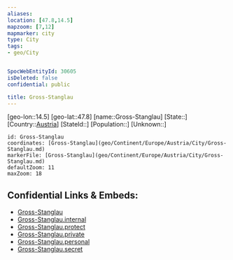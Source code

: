 ```yaml
---
aliases: 
location: [47.8,14.5]
mapzoom: [7,12] 
mapmarker: city 
type: City
tags:
- geo/City


SpocWebEntityId: 30605
isDeleted: false
confidential: public

title: Gross-Stanglau
---
```

[geo-lon::14.5]
[geo-lat::47.8]
[name::Gross-Stanglau]
[State::]
[Country::[Austria](geo/Continent/Europe/Austria.md)]
[StateId::]
[Population::]
[Unknown::]


```leaflet
id: Gross-Stanglau
coordinates: [Gross-Stanglau](geo/Continent/Europe/Austria/City/Gross-Stanglau.md)
markerFile: [Gross-Stanglau](geo/Continent/Europe/Austria/City/Gross-Stanglau.md)
defaultZoom: 11 
maxZoom: 18
```


## Confidential Links & Embeds: 
- [Gross-Stanglau](../../../../../../_public/geo/Continent/Europe/Austria/City/Gross-Stanglau.md) 
- [Gross-Stanglau.internal](../../../../../../_internal/geo/Continent/Europe/Austria/City/Gross-Stanglau.internal.md) 
- [Gross-Stanglau.protect](../../../../../../_protect/geo/Continent/Europe/Austria/City/Gross-Stanglau.protect.md) 
- [Gross-Stanglau.private](../../../../../../_private/geo/Continent/Europe/Austria/City/Gross-Stanglau.private.md) 
- [Gross-Stanglau.personal](../../../../../../_personal/geo/Continent/Europe/Austria/City/Gross-Stanglau.personal.md) 
- [Gross-Stanglau.secret](../../../../../../_secret/geo/Continent/Europe/Austria/City/Gross-Stanglau.secret.md) 
